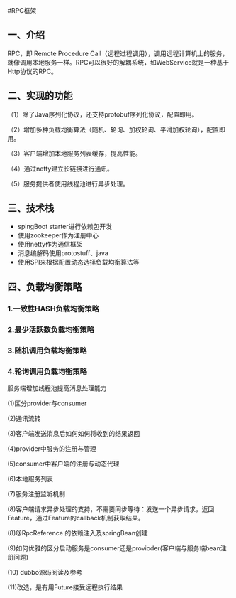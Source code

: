 #RPC框架
## 一、介绍
RPC，即 Remote Procedure Call（远程过程调用），调用远程计算机上的服务，就像调用本地服务一样。RPC可以很好的解耦系统，如WebService就是一种基于Http协议的RPC。
## 二、实现的功能
（1）除了Java序列化协议，还支持protobuf序列化协议，配置即用。

（2）增加多种负载均衡算法（随机、轮询、加权轮询、平滑加权轮询），配置即用。

（3）客户端增加本地服务列表缓存，提高性能。

（4）通过netty建立长链接进行通讯。

（5）服务提供者使用线程池进行异步处理。
## 三、技术栈
- spingBoot starter进行依赖包开发
- 使用zookeeper作为注册中心
- 使用netty作为通信框架
- 消息编解码使用protostuff、java
- 使用SPI来根据配置动态选择负载均衡算法等
## 四、负载均衡策略
### 1.一致性HASH负载均衡策略
### 2.最少活跃数负载均衡策略
### 3.随机调用负载均衡策略
### 4.轮询调用负载均衡策略

服务端增加线程池提高消息处理能力

(1)区分provider与consumer

(2)通讯流转

(3)客户端发送消息后如何如何将收到的结果返回

(4)provider中服务的注册与管理

(5)consumer中客户端的注册与动态代理

(6)本地服务列表

(7)服务注册监听机制

(8)客户端请求异步处理的支持，不需要同步等待：发送一个异步请求，返回Feature，通过Feature的callback机制获取结果。

(8)@RpcReference 的依赖注入及springBean创建

(9)如何优雅的区分启动服务是consumer还是provioder(客户端与服务端bean注册问题)

(10) dubbo源码阅读及参考

(11)改造，是有用Future接受远程执行结果